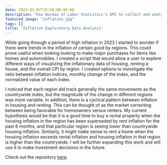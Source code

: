 ```yaml
---
date: 2023-03-07T15:58:08-04:00
description: "Use Bureau of Labor Statistics's API to collect and analyze data about inflation."
featured_image: "inflation.jpg"
tags: []
title: "Inflation Exploratory Data Analysis"
---
```


While going through a period of high inflation in 2022 I started to wonder if there were trends in the inflation of certain good by regions. This could prove useful when looking looking to make major purchases for items like homes and automobiles. I created a script that would allow a user to explore different ways of visualizing the inflationary data of housing, renting a house, and the overall CPI by region. I created options to investigate the ratio between inflation indices, monthly change of the index, and the normalized value of each index.

I noticed that each region did track generally the same movements as the countrywide index, but the magnitude of the change in different regions was more variable. In addition, there is a cyclical pattern between inflation in housing and renting. This can be thought of as the market correcting between being favorable for homeowners versus renters. My current hypothesis would be that it is a good time to buy a rental property when the housing inflation in the region has been superseded by rent inflation for the past 6 months, and that particular region is seeing lower than countrywide housing inflation. Similarly, it might make sense to rent a home when the housing inflation exceeds rental inflation and housing inflation in that region is higher than the countrywide. I will be further expanding this work and will use it to make investment decisions in the future.

Check out the repository [here](https://github.com/jhquilty99/Inflation-EDA).
